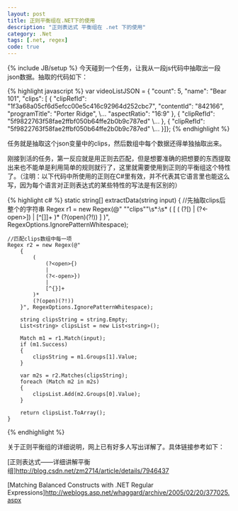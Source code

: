 ```yaml
---
layout: post
title: 正则平衡组在.NET下的使用
description: "正则表达式 平衡组在 .net 下的使用"
category: .Net
tags: [.net, regex]
code: true
---
```

{% include JB/setup %}
今天碰到一个任务，让我从一段js代码中抽取出一段json数据。抽取的代码如下：

{% highlight javascript %}
 var videoListJSON = {
  "count": 5,
  "name": "Bear 101",
  "clips": [
    {
      "clipRefId": "1f3a68a05cf6d5efcc00e5c416c92964d252cbc7",
      "contentId": "842166",
      "programTitle": "Porter Ridge",
      \\...
      "aspectRatio": "16:9"
    },
    {
      "clipRefId": "5f9822763f58fae2ffbf050b64ffe2b0b9c787ed"
      \\...
    },
    {
      "clipRefId": "5f9822763f58fae2ffbf050b64ffe2b0b9c787ed"
      \\...
    }]};
{% endhighlight %}

任务就是抽取这个json变量中的clips，然后数组中每个数据还得单独抽取出来。

刚接到活的任务，第一反应就是用正则去匹配，但是想要准确的把想要的东西提取出来也不能单是利用简单的规则就行了，这里就需要使用到正则的平衡组这个特性了。（注明：以下代码中所使用的正则在C#里有效，并不代表其它语言里也能这么写，因为每个语言对正则表达式的某些特性的写法是有区别的）

{% highlight c# %}
static string[] extractData(string input)
{
    //先抽取clips后整个的字符串
    Regex r1 = new Regex(@"
        ""clips""\s*:\s*
            (
                \[
                    (
                        (?<open>\[)
                        |
                        (?<-open>\])
                        |
                        [^\[\]]+
                    )*
                    (?(open)(?!))
                \]
            )", RegexOptions.IgnorePatternWhitespace);

    //匹配clips数组中每一项
    Regex r2 = new Regex(@"
        {
            (
                (?<open>{)
                |
                (?<-open>})
                |
                [^{}]+
            )*
            (?(open)(?!))
        }", RegexOptions.IgnorePatternWhitespace);

        string clipsString = string.Empty;
        List<string> clipsList = new List<string>();

        Match m1 = r1.Match(input);
        if (m1.Success)
        {
            clipsString = m1.Groups[1].Value;
        }

        var m2s = r2.Matches(clipsString);
        foreach (Match m2 in m2s)
        {
            clipsList.Add(m2.Groups[0].Value);
        }

        return clipsList.ToArray();
    }
{% endhighlight %}

关于正则平衡组的详细说明，网上已有好多人写出详解了。具体链接参考如下：

[正则表达式——详细讲解平衡组]http://blog.csdn.net/zm2714/article/details/7946437

[Matching Balanced Constructs with .NET Regular Expressions]http://weblogs.asp.net/whaggard/archive/2005/02/20/377025.aspx
